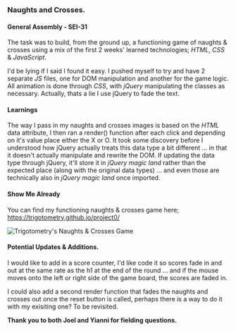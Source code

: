 ### **Naughts and Crosses.**

#### General Assembly - SEI-31

The task was to build, from the ground up, a functioning game of naughts & crosses using a mix of the first 2 weeks' learned technologies; *HTML*, *CSS* & *JavaScript*.

I'd be lying if I said I found it easy. I pushed myself to try and have 2 separate *JS* files, one for DOM manipulation and another for the game logic. All animation is done through *CSS*, with *jQuery* manipulating the classes as necessary. Actually, thats a lie I use jQuery to fade the text.

#### **Learnings**
The way I pass in my naughts and crosses images is based on the *HTML* data attribute, I then ran a render() function after each click and depending on it's value place either the X or O. It took some discovery before I understood how jQuery actually treats this data type a bit different ... in that it doesn't actually manipulate and rewrite the DOM. If updating the data type through jQuery, it'll store it in *jQuery magic land* rather than the expected place (along with the original data types) ... and even those are technically also in *jQuery magic land* once imported.

#### **Show Me Already**
You can find my functioning naughts & crosses game here; https://trigotometry.github.io/project0/

![Trigotometry's Naughts & Crosses Game](https://www.github.com/project0/naughts&crosses.png)

#### **Potential Updates & Additions.**
I would like to add in a score counter, I'd like code it so scores fade in and out at the same rate as the h1 at the end of the round ... and if the mouse moves onto the left or right side of the game board, the scores are faded in.

I could also add a second render function that fades the naughts and crosses out once the reset button is called, perhaps there is a way to do it with my exisiting one? To be revisited.

**Thank you to both Joel and Yianni for fielding questions.**
